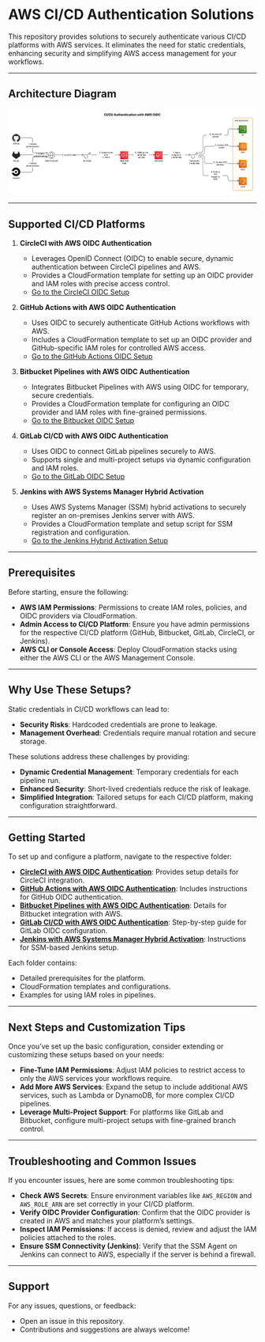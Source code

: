 # AWS CI/CD Authentication Solutions

This repository provides solutions to securely authenticate various CI/CD platforms with AWS services. It eliminates the need for static credentials, enhancing security and simplifying AWS access management for your workflows.

---

## Architecture Diagram

![Architecture Diagram](/static/architecture-diagram-oidc.png)

---

## Supported CI/CD Platforms

1. **CircleCI with AWS OIDC Authentication**  
   - Leverages OpenID Connect (OIDC) to enable secure, dynamic authentication between CircleCI pipelines and AWS.
   - Provides a CloudFormation template for setting up an OIDC provider and IAM roles with precise access control.
   - [Go to the CircleCI OIDC Setup](./circleci)

2. **GitHub Actions with AWS OIDC Authentication**  
   - Uses OIDC to securely authenticate GitHub Actions workflows with AWS.
   - Includes a CloudFormation template to set up an OIDC provider and GitHub-specific IAM roles for controlled AWS access.
   - [Go to the GitHub Actions OIDC Setup](./aws-github-oidc)

3. **Bitbucket Pipelines with AWS OIDC Authentication**  
   - Integrates Bitbucket Pipelines with AWS using OIDC for temporary, secure credentials.
   - Provides a CloudFormation template for configuring an OIDC provider and IAM roles with fine-grained permissions.
   - [Go to the Bitbucket OIDC Setup](./bitbucket)

4. **GitLab CI/CD with AWS OIDC Authentication**  
   - Uses OIDC to connect GitLab pipelines securely to AWS.
   - Supports single and multi-project setups via dynamic configuration and IAM roles.
   - [Go to the GitLab OIDC Setup](./gitlab)

5. **Jenkins with AWS Systems Manager Hybrid Activation**  
   - Uses AWS Systems Manager (SSM) hybrid activations to securely register an on-premises Jenkins server with AWS.
   - Provides a CloudFormation template and setup script for SSM registration and configuration.
   - [Go to the Jenkins Hybrid Activation Setup](./jenkins)

---

## Prerequisites

Before starting, ensure the following:

- **AWS IAM Permissions**: Permissions to create IAM roles, policies, and OIDC providers via CloudFormation.
- **Admin Access to CI/CD Platform**: Ensure you have admin permissions for the respective CI/CD platform (GitHub, Bitbucket, GitLab, CircleCI, or Jenkins).
- **AWS CLI or Console Access**: Deploy CloudFormation stacks using either the AWS CLI or the AWS Management Console.

---

## Why Use These Setups?

Static credentials in CI/CD workflows can lead to:

- **Security Risks**: Hardcoded credentials are prone to leakage.
- **Management Overhead**: Credentials require manual rotation and secure storage.

These solutions address these challenges by providing:

- **Dynamic Credential Management**: Temporary credentials for each pipeline run.
- **Enhanced Security**: Short-lived credentials reduce the risk of leakage.
- **Simplified Integration**: Tailored setups for each CI/CD platform, making configuration straightforward.

---

## Getting Started

To set up and configure a platform, navigate to the respective folder:

- **[CircleCI with AWS OIDC Authentication](./circleci)**: Provides setup details for CircleCI integration.
- **[GitHub Actions with AWS OIDC Authentication](./aws-github-oidc)**: Includes instructions for GitHub OIDC authentication.
- **[Bitbucket Pipelines with AWS OIDC Authentication](./bitbucket)**: Details for Bitbucket integration with AWS.
- **[GitLab CI/CD with AWS OIDC Authentication](./gitlab)**: Step-by-step guide for GitLab OIDC configuration.
- **[Jenkins with AWS Systems Manager Hybrid Activation](./jenkins)**: Instructions for SSM-based Jenkins setup.

Each folder contains:

- Detailed prerequisites for the platform.
- CloudFormation templates and configurations.
- Examples for using IAM roles in pipelines.

---

## Next Steps and Customization Tips

Once you’ve set up the basic configuration, consider extending or customizing these setups based on your needs:

- **Fine-Tune IAM Permissions**: Adjust IAM policies to restrict access to only the AWS services your workflows require.
- **Add More AWS Services**: Expand the setup to include additional AWS services, such as Lambda or DynamoDB, for more complex CI/CD pipelines.
- **Leverage Multi-Project Support**: For platforms like GitLab and Bitbucket, configure multi-project setups with fine-grained branch control.

---

## Troubleshooting and Common Issues

If you encounter issues, here are some common troubleshooting tips:

- **Check AWS Secrets**: Ensure environment variables like `AWS_REGION` and `AWS_ROLE_ARN` are set correctly in your CI/CD platform.
- **Verify OIDC Provider Configuration**: Confirm that the OIDC provider is created in AWS and matches your platform’s settings.
- **Inspect IAM Permissions**: If access is denied, review and adjust the IAM policies attached to the roles.
- **Ensure SSM Connectivity (Jenkins)**: Verify that the SSM Agent on Jenkins can connect to AWS, especially if the server is behind a firewall.

---

## Support

For any issues, questions, or feedback:

- Open an issue in this repository.
- Contributions and suggestions are always welcome!
